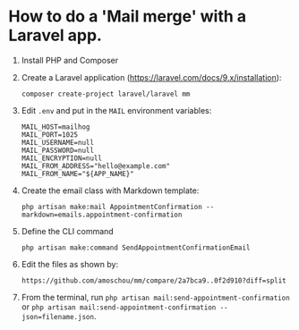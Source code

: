 # How to do a 'Mail merge' with a Laravel app.

1. Install PHP and Composer
2. Create a Laravel application (https://laravel.com/docs/9.x/installation):

   `composer create-project laravel/laravel mm`
3. Edit `.env` and put in the `MAIL` environment variables:

   ```MAIL_MAILER=smtp
   MAIL_HOST=mailhog
   MAIL_PORT=1025
   MAIL_USERNAME=null
   MAIL_PASSWORD=null
   MAIL_ENCRYPTION=null
   MAIL_FROM_ADDRESS="hello@example.com"
   MAIL_FROM_NAME="${APP_NAME}"
   ```
4. Create the email class with Markdown template:

   `php artisan make:mail AppointmentConfirmation --markdown=emails.appointment-confirmation`
5. Define the CLI command

   `php artisan make:command SendAppointmentConfirmationEmail`
6. Edit the files as shown by:

   `https://github.com/amoschou/mm/compare/2a7bca9..0f2d910?diff=split`

7. From the terminal, run `php artisan mail:send-appointment-confirmation` or `php artisan mail:send-appointment-confirmation --json=filename.json`.
